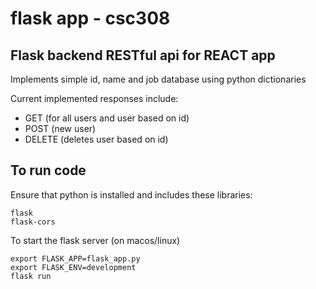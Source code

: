 # flask app - csc308

## Flask backend RESTful api for REACT app

Implements simple id, name and job database using python dictionaries

Current implemented responses include:

- GET (for all users and user based on id)
- POST (new user)
- DELETE (deletes user based on id)

## To run code

Ensure that python is installed and includes these libraries:

```{txt}
flask
flask-cors
```

To start the flask server (on macos/linux)

```{sh}
export FLASK_APP=flask_app.py
export FLASK_ENV=development
flask run 
```
